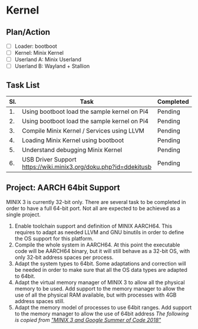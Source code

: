 # Kernel

## Plan/Action
- [ ] Loader: bootboot
- [ ] Kernel: Minix Kernel
- [ ] Userland A: Minix Userland
- [ ] Userland B: Wayland + Stallion

## Task List
|Sl. | Task | Completed
|----|------------ | -------------
|1.|Using bootboot load the sample kernel on Pi4|Pending
|2.|Using bootboot load the sample kernel on Pi4|Pending
|3.|Compile Minix Kernel / Services using LLVM|Pending
|4.|Loading Minix Kernel using bootboot|Pending
|5.|Understand debugging Minix Kernel|Pending
|6.|USB Driver Support https://wiki.minix3.org/doku.php?id=ddekitusb|Pending


## Project: AARCH 64bit Support
MINIX 3 is currently 32-bit only. There are several task to be completed in order to have a full 64-bit port. Not all are expected to be achieved as a single project.
1. Enable toolchain support and definition of MINIX AARCH64. This requires to adapt as needed LLVM and GNU binutils in order to define the OS support for this platform.
2. Compile the whole system in AARCH64. At this point the executable code will be AARCH64 binary, but it will still behave as a 32-bit OS, with only 32-bit address spaces per process.
3. Adapt the system types to 64bit. Some adaptations and correction will be needed in order to make sure that all the OS data types are adapted to 64bit.
4. Adapt the virtual memory manager of MINIX 3 to allow all the physical memory to be used. Add support to the memory manager to allow the use of all the physical RAM available, but with processes with 4GB address spaces still.
5. Adapt the memory model of processes to use 64bit ranges. Add support to the memory manager to allow the use of 64bit address
_The following is copied from ["MINIX 3 and Google Summer of Code 2018"](https://wiki.minix3.org/doku.php?id=soc:2018:start)_
